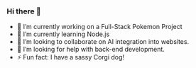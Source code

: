 ### Hi there 👋
- 🔭 I’m currently working on a Full-Stack Pokemon Project
- 🌱 I’m currently learning Node.js
- 👯 I’m looking to collaborate on AI integration into websites.
- 🤔 I’m looking for help with back-end development.
- ⚡ Fun fact: I have a sassy Corgi dog!
